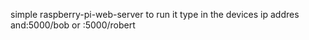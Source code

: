 simple raspberry-pi-web-server
to run it type in the devices ip addres and:5000/bob or
:5000/robert
